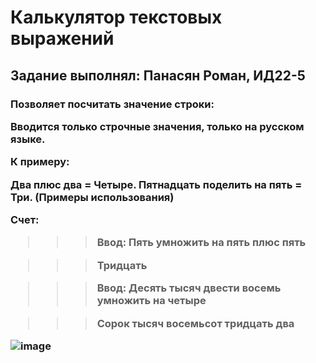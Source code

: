 <h1 >Калькулятор текстовых выражений


<h2>Задание выполнял: Панасян Роман, ИД22-5



<h3>Позволяет посчитать значение строки:

Вводится только строчные значения, только на русском языке.

К примеру:

Два плюс два = Четыре.
Пятнадцать поделить на пять = Три.
(Примеры использования)

Счет:

>>> Ввод: Пять умножить на пять плюс пять

>>> Тридцать

>>> Ввод: Десять тысяч двести восемь умножить на четыре

>>> Сорок тысяч восемьсот тридцать два
  
![image](https://user-images.githubusercontent.com/114242970/198731936-7c87588b-fda4-4b25-8b21-8aca4047c702.png)


